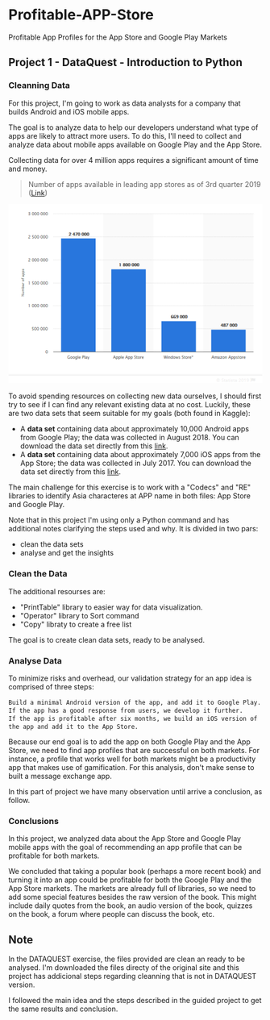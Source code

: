 # Profitable-APP-Store
Profitable App Profiles for the App Store and Google Play Markets

## Project 1 - DataQuest - Introduction to Python

### Cleanning Data

For this project, I'm going to work as data analysts for a company that builds Android and iOS mobile apps. 

The goal is to analyze data to help our developers understand what type of apps are likely to attract more users.
To do this, I'll need to collect and analyze data about mobile apps available on Google Play and the App Store.

Collecting data for over 4 million apps requires a significant amount of time and money.

> Number of apps available in leading app stores as of 3rd quarter 2019  ([Link](https://www.statista.com/statistics/276623/number-of-apps-available-in-leading-app-stores/))

![Stat](https://github.com/sandramalaquias/Profitable-APP-Store/blob/master/index.png)

To avoid spending resources on collecting new data ourselves, I should first try to see if I can find any relevant existing data at no cost. Luckily, these are two data sets that seem suitable for my goals (both found in Kaggle):


* A **data set** containing data about approximately 10,000 Android apps from Google Play; the data was collected in August 2018. You can download the data set directly from this [link](https://www.kaggle.com/lava18/google-play-store-apps).
* A **data set** containing data about approximately 7,000 iOS apps from the App Store; the data was collected in July 2017. You can download the data set directly from this [link](https://www.kaggle.com/ramamet4/app-store-apple-data-set-10k-apps).

The main challenge for this exercise is to work with a "Codecs" and "RE" libraries to identify Asia characteres at APP name in both files: App Store and Google Play.

Note that in this project I'm using only a Python command and has additional notes clarifying the steps used and why. It is  divided in two pars:
  * clean the data sets 
  * analyse and get the insights
  
### Clean the Data
 The additional resourses are:
  * "PrintTable" library to easier way for data visualization.
  * "Operator" library to Sort command
  * "Copy" libraty to create a free list
  
  The goal is to create clean data sets, ready to be analysed.
  
 ### Analyse Data
 To minimize risks and overhead, our validation strategy for an app idea is comprised of three steps:

    Build a minimal Android version of the app, and add it to Google Play.
    If the app has a good response from users, we develop it further.
    If the app is profitable after six months, we build an iOS version of the app and add it to the App Store.

Because our end goal is to add the app on both Google Play and the App Store, we need to find app profiles that are successful on both markets. For instance, a profile that works well for both markets might be a productivity app that makes use of gamification. For this analysis, don't make sense to built a message exchange app.

In this part of project we have many observation until arrive a conclusion, as follow.

### Conclusions

In this project, we analyzed data about the App Store and Google Play mobile apps with the goal of recommending an app profile that can be profitable for both markets.

We concluded that taking a popular book (perhaps a more recent book) and turning it into an app could be profitable for both the Google Play and the App Store markets. The markets are already full of libraries, so we need to add some special features besides the raw version of the book. This might include daily quotes from the book, an audio version of the book, quizzes on the book, a forum where people can discuss the book, etc.

## Note
In the DATAQUEST exercise, the files provided are clean an ready to be analysed. I'm downloaded the files directy of the original site and this project has addicional steps regarding cleanning that is not in DATAQUEST version.

I followed the main idea and the steps described in the guided project to get the same results and conclusion.


